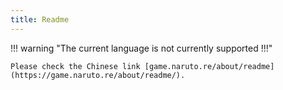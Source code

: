 ```yaml
---
title: Readme
---
```


!!! warning "The current language is not currently supported !!!"

    Please check the Chinese link [game.naruto.re/about/readme](https://game.naruto.re/about/readme/).

